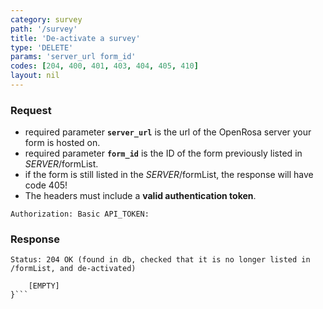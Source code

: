 ```yaml
---
category: survey
path: '/survey'
title: 'De-activate a survey'
type: 'DELETE'
params: 'server_url form_id'
codes: [204, 400, 401, 403, 404, 405, 410]
layout: nil
---
```


### Request

* required parameter **`server_url`** is the url of the OpenRosa server your form is hosted on.
* required parameter **`form_id`** is the ID of the form previously listed in _SERVER_/formList.
* if the form is still listed in the _SERVER_/formList, the response will have code 405!
* The headers must include a **valid authentication token**.

```Authorization: Basic API_TOKEN:```

### Response


```Status: 204 OK (found in db, checked that it is no longer listed in /formList, and de-activated)```
```{
    [EMPTY]
}```
